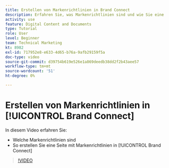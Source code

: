 ```yaml
---
title: Erstellen von Markenrichtlinien in Brand Connect
description: Erfahren Sie, was Markenrichtlinien sind und wie Sie eine Seite mit Markenrichtlinien in Brand Connect erstellen, um [!UICONTROL Workfront DAM].
activity: use
feature: Digital Content and Documents
type: Tutorial
role: User
level: Beginner
team: Technical Marketing
kt: 8982
exl-id: 717952e8-e633-4d65-b76a-9afb29159f5a
doc-type: video
source-git-commit: d39754b619e526e1a869deedb38dd2f2b43aee57
workflow-type: tm+mt
source-wordcount: '51'
ht-degree: 0%

---
```


# Erstellen von Markenrichtlinien in [!UICONTROL Brand Connect]

In diesem Video erfahren Sie:

* Welche Markenrichtlinien sind
* So erstellen Sie eine Seite mit Markenrichtlinien in [!UICONTROL Brand Connect]

>[!VIDEO](https://video.tv.adobe.com/v/335244/?quality=12)
